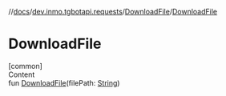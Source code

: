 //[docs](../../../index.md)/[dev.inmo.tgbotapi.requests](../index.md)/[DownloadFile](index.md)/[DownloadFile](-download-file.md)



# DownloadFile  
[common]  
Content  
fun [DownloadFile](-download-file.md)(filePath: [String](https://kotlinlang.org/api/latest/jvm/stdlib/kotlin/-string/index.html))  



